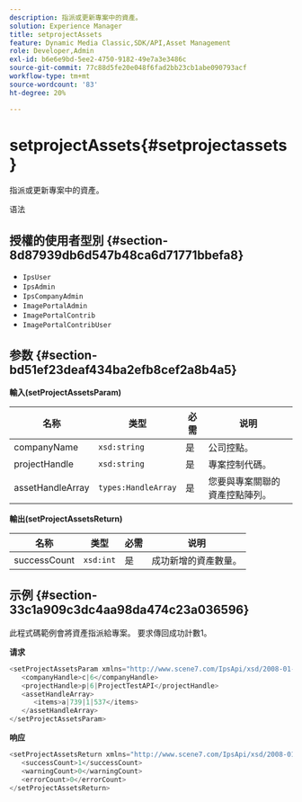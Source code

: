 ```yaml
---
description: 指派或更新專案中的資產。
solution: Experience Manager
title: setprojectAssets
feature: Dynamic Media Classic,SDK/API,Asset Management
role: Developer,Admin
exl-id: b6e6e9bd-5ee2-4750-9182-49e7a3e3486c
source-git-commit: 77c88d5fe20e048f6fad2bb23cb1abe090793acf
workflow-type: tm+mt
source-wordcount: '83'
ht-degree: 20%

---
```


# setprojectAssets{#setprojectassets}

指派或更新專案中的資產。

语法

## 授權的使用者型別 {#section-8d87939db6d547b48ca6d71771bbefa8}

* `IpsUser`
* `IpsAdmin`
* `IpsCompanyAdmin`
* `ImagePortalAdmin`
* `ImagePortalContrib`
* `ImagePortalContribUser`

## 参数 {#section-bd51ef23deaf434ba2efb8cef2a8b4a5}

**輸入(setProjectAssetsParam)**

| 名称 | 类型 | 必需 | 说明 |
|---|---|---|---|
| companyName | `xsd:string` | 是 | 公司控點。 |
| projectHandle | `xsd:string` | 是 | 專案控制代碼。 |
| assetHandleArray | `types:HandleArray` | 是 | 您要與專案關聯的資產控點陣列。 |

**輸出(setProjectAssetsReturn)**

| 名称 | 类型 | 必需 | 说明 |
|---|---|---|---|
| successCount | `xsd:int` | 是 | 成功新增的資產數量。 |

## 示例 {#section-33c1a909c3dc4aa98da474c23a036596}

此程式碼範例會將資產指派給專案。 要求傳回成功計數1。

**请求**

```java
<setProjectAssetsParam xmlns="http://www.scene7.com/IpsApi/xsd/2008-01-15">
   <companyHandle>c|6</companyHandle>
   <projectHandle>p|6|ProjectTestAPI</projectHandle>
   <assetHandleArray>
      <items>a|739|1|537</items>
   </assetHandleArray>
</setProjectAssetsParam>
```

**响应**

```java
<setProjectAssetsReturn xmlns="http://www.scene7.com/IpsApi/xsd/2008-01-15">
   <successCount>1</successCount>
   <warningCount>0</warningCount>
   <errorCount>0</errorCount>
</setProjectAssetsReturn>
```
